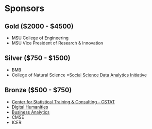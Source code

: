 # Sponsors

## Gold ($2000 - $4500)  
* MSU College of Engineering  
* MSU Vice President of Research & Innovation  


## Silver ($750 - $1500)  
* BMB
* College of Natural Science 
*[Social Science Data Analytics Initiative](https://ssda.msu.edu/)  

## Bronze ($500 - $750)  
* [Center for Statistical Training & Consulting - CSTAT](https://www.cstat.msu.edu/)  
* [Digital Humanities](http://digitalhumanities.msu.edu/)
* [Business Analytics](https://broad.msu.edu/masters/business-analytics/) 
* CMSE	  
* ICER  	
